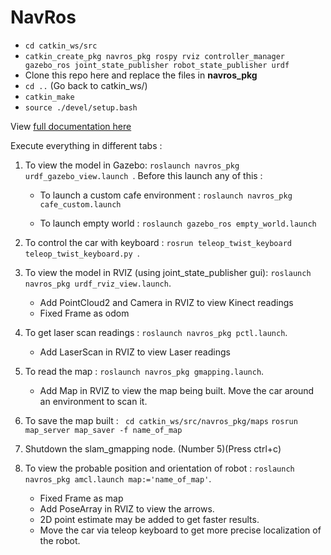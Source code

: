 # NavRos

- `cd catkin_ws/src`
- `catkin_create_pkg navros_pkg rospy rviz controller_manager gazebo_ros joint_state_publisher robot_state_publisher urdf`
-  Clone this repo here and replace the files in **navros_pkg**
- `cd ..` (Go back to catkin_ws/)
- `catkin_make`
- `source ./devel/setup.bash`


View [full documentation here ](https://github.com/YugAjmera/navros_pkg/blob/master/Documentation.md) 


Execute everything in different tabs :

1. To view the model in Gazebo: `roslaunch navros_pkg urdf_gazebo_view.launch `. Before this launch any of this :
   
   - To launch a custom cafe environment : 
    `roslaunch navros_pkg cafe_custom.launch`

   - To launch empty world :
    `roslaunch gazebo_ros empty_world.launch`

2. To control the car with keyboard : `rosrun teleop_twist_keyboard teleop_twist_keyboard.py `.

3. To view the model in RVIZ (using joint_state_publisher gui): `roslaunch navros_pkg urdf_rviz_view.launch`.
   * Add PointCloud2 and Camera in RVIZ to view Kinect readings
   * Fixed Frame as odom

4. To get laser scan readings : `roslaunch navros_pkg pctl.launch`.
   * Add LaserScan in RVIZ to view Laser readings

5. To read the map : `roslaunch navros_pkg gmapping.launch`.
   * Add Map in RVIZ to view the map being built. Move the car around an environment to scan it.

6. To save the map built :
 ` cd catkin_ws/src/navros_pkg/maps`
 `rosrun map_server map_saver -f name_of_map`

7. Shutdown the slam_gmapping node. (Number 5)(Press ctrl+c)

8. To view the probable position and orientation of robot : `roslaunch navros_pkg amcl.launch map:='name_of_map'`.
   * Fixed Frame as map
   * Add PoseArray in RVIZ to view the arrows.
   * 2D point estimate may be added to get faster results.
   * Move the car via teleop keyboard to get more precise localization of the robot.





